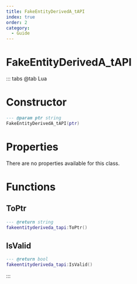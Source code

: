 ```yaml
---
title: FakeEntityDerivedA_tAPI
index: true
order: 2
category:
  - Guide
---
```


# FakeEntityDerivedA_tAPI

::: tabs
@tab Lua
# Constructor
```lua
--- @param ptr string
FakeEntityDerivedA_tAPI(ptr)
```
# Properties
There are no properties available for this class.
# Functions
## ToPtr
```lua
--- @return string
fakeentityderiveda_tapi:ToPtr()
```
## IsValid
```lua
--- @return bool
fakeentityderiveda_tapi:IsValid()
```

:::